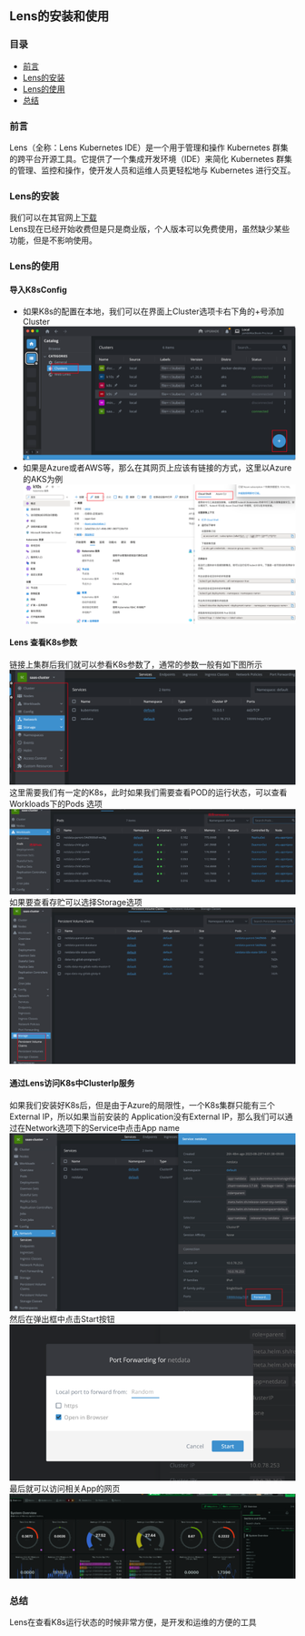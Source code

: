Lens的安装和使用
---
### 目录
- [前言](#前言)
- [Lens的安装](#Lens的安装)
- [Lens的使用](#Lens的使用)
- [总结](#总结)
### 前言
Lens（全称：Lens Kubernetes IDE）是一个用于管理和操作 Kubernetes 群集的跨平台开源工具。它提供了一个集成开发环境（IDE）来简化 Kubernetes 群集的管理、监控和操作，使开发人员和运维人员更轻松地与 Kubernetes 进行交互。
### Lens的安装
我们可以在其官网上[下载](https://k8slens.dev/)  
Lens现在已经开始收费但是只是商业版，个人版本可以免费使用，虽然缺少某些功能，但是不影响使用。
### Lens的使用
#### 导入K8sConfig
- 如果K8s的配置在本地，我们可以在界面上Cluster选项卡右下角的+号添加Cluster
![img.png](img/img-lens/img.png)
- 如果是Azure或者AWS等，那么在其网页上应该有链接的方式，这里以Azure的AKS为例
![img_1.png](img/img-lens/img_1.png)
#### Lens 查看K8s参数
链接上集群后我们就可以参看K8s参数了，通常的参数一般有如下图所示
![img_2.png](img/img-lens/img_2.png)
这里需要我们有一定的K8s，此时如果我们需要查看POD的运行状态，可以查看Workloads下的Pods 选项
![img_3.png](img/img-lens/img_3.png)
如果要查看存贮可以选择Storage选项
![img_4.png](img/img-lens/img_4.png)
#### 通过Lens访问K8s中ClusterIp服务
如果我们安装好K8s后，但是由于Azure的局限性，一个K8s集群只能有三个External IP，所以如果当前安装的
Application没有External IP，那么我们可以通过在Network选项下的Service中点击App name
![img_6.png](img/img-lens/img_6.png)
然后在弹出框中点击Start按钮
![img_7.png](img/img-lens/img_7.png)
最后就可以访问相关App的网页
![img_8.png](img/img-lens/img_8.png)
### 总结
Lens在查看K8s运行状态的时候非常方便，是开发和运维的方便的工具